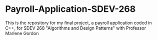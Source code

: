# Payroll-Application-SDEV-268
This is the repository for my final project, a payroll application coded in C++, for SDEV 268 "Algorithms and Design Patterns" with Professor Marlene Gordon
